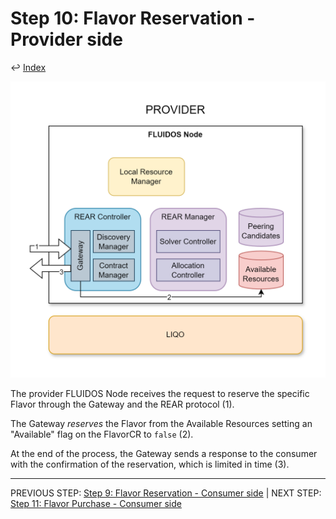 # Step 10: Flavor Reservation - Provider side

&#8617; [Index](../../two_nodes.md)

![Step 10 flowchart](../../../images/workflows/steps/Workflow-10-FlavorReservation(Provider).drawio.png)

The provider FLUIDOS Node receives the request to reserve the specific Flavor through the Gateway and the REAR protocol (1).

The Gateway *reserves* the Flavor from the Available Resources setting an "Available" flag on the FlavorCR to `false` (2).

At the end of the process, the Gateway sends a response to the consumer with the confirmation of the reservation, which is limited in time (3).

---
PREVIOUS STEP: [Step 9: Flavor Reservation - Consumer side](./08_flavor_retrieve_consumer.md) | NEXT STEP: [Step 11: Flavor Purchase - Consumer side](./11_flavor_purchase_consumer.md)
